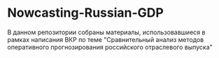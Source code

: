 # Nowcasting-Russian-GDP
В данном репозитории собраны материалы, использовавшиеся в рамках написания ВКР по теме "Сравнительный анализ методов оперативного прогнозирования российского отраслевого выпуска"
